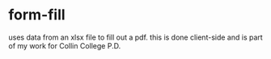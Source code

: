 # form-fill

uses data from an xlsx file to fill out a pdf. this is done client-side and is part of my work for Collin College P.D.
